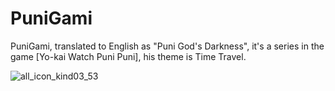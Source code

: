 # PuniGami
PuniGami, translated to English as "Puni God's Darkness", it's a series in the game [Yo-kai Watch Puni Puni], his theme is Time Travel.

![all_icon_kind03_53](https://github.com/user-attachments/assets/a0f7b707-7f56-4a71-9546-dd25e6c0ea17)
